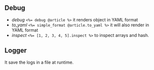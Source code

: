 ## Debug

- *debug* `<%= debug @article %>` it renders object in YAML format
- *to_yaml* `<%= simple_format @article.to_yaml %>` it will also render in YAML format
- *inspect* `<%= [1, 2, 3, 4, 5].inspect %>` to inspect arrays and hash.

## Logger
It save the logs in a file at runtime.
